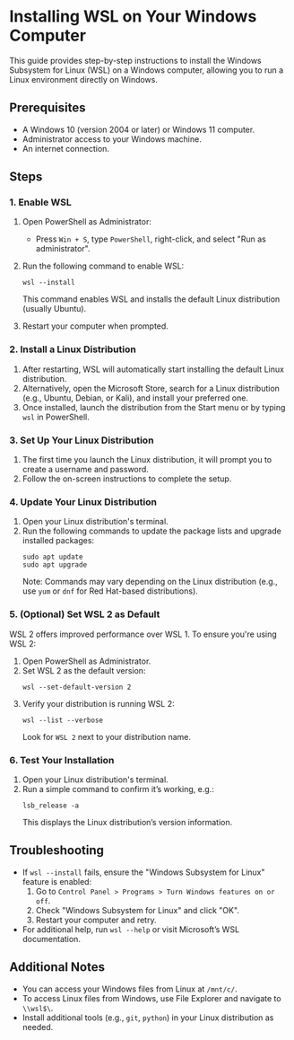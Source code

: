 # Installing WSL on Your Windows Computer

This guide provides step-by-step instructions to install the Windows Subsystem for Linux (WSL) on a Windows computer, allowing you to run a Linux environment directly on Windows.

## Prerequisites
- A Windows 10 (version 2004 or later) or Windows 11 computer.
- Administrator access to your Windows machine.
- An internet connection.

## Steps

### 1. Enable WSL
1. Open PowerShell as Administrator:
   - Press `Win + S`, type `PowerShell`, right-click, and select "Run as administrator".
2. Run the following command to enable WSL:
   ```
   wsl --install
   ```
   This command enables WSL and installs the default Linux distribution (usually Ubuntu).

3. Restart your computer when prompted.

### 2. Install a Linux Distribution
1. After restarting, WSL will automatically start installing the default Linux distribution.
2. Alternatively, open the Microsoft Store, search for a Linux distribution (e.g., Ubuntu, Debian, or Kali), and install your preferred one.
3. Once installed, launch the distribution from the Start menu or by typing `wsl` in PowerShell.

### 3. Set Up Your Linux Distribution
1. The first time you launch the Linux distribution, it will prompt you to create a username and password.
2. Follow the on-screen instructions to complete the setup.

### 4. Update Your Linux Distribution
1. Open your Linux distribution's terminal.
2. Run the following commands to update the package lists and upgrade installed packages:
   ```
   sudo apt update
   sudo apt upgrade
   ```
   Note: Commands may vary depending on the Linux distribution (e.g., use `yum` or `dnf` for Red Hat-based distributions).

### 5. (Optional) Set WSL 2 as Default
WSL 2 offers improved performance over WSL 1. To ensure you're using WSL 2:
1. Open PowerShell as Administrator.
2. Set WSL 2 as the default version:
   ```
   wsl --set-default-version 2
   ```
3. Verify your distribution is running WSL 2:
   ```
   wsl --list --verbose
   ```
   Look for `WSL 2` next to your distribution name.

### 6. Test Your Installation
1. Open your Linux distribution's terminal.
2. Run a simple command to confirm it’s working, e.g.:
   ```
   lsb_release -a
   ```
   This displays the Linux distribution’s version information.

## Troubleshooting
- If `wsl --install` fails, ensure the "Windows Subsystem for Linux" feature is enabled:
  1. Go to `Control Panel > Programs > Turn Windows features on or off`.
  2. Check "Windows Subsystem for Linux" and click "OK".
  3. Restart your computer and retry.
- For additional help, run `wsl --help` or visit Microsoft’s WSL documentation.

## Additional Notes
- You can access your Windows files from Linux at `/mnt/c/`.
- To access Linux files from Windows, use File Explorer and navigate to `\\wsl$\`.
- Install additional tools (e.g., `git`, `python`) in your Linux distribution as needed.